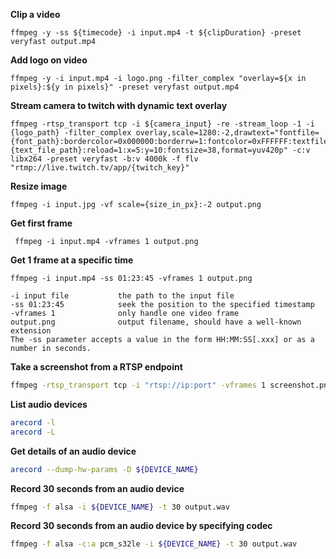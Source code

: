 **Clip a video**
```shell script
ffmpeg -y -ss ${timecode} -i input.mp4 -t ${clipDuration} -preset veryfast output.mp4
```

**Add logo on video**
```shell script
ffmpeg -y -i input.mp4 -i logo.png -filter_complex "overlay=${x in pixels}:${y in pixels}" -preset veryfast output.mp4
```

**Stream camera to twitch with dynamic text overlay**
```shell script
ffmpeg -rtsp_transport tcp -i ${camera_input} -re -stream_loop -1 -i {logo_path} -filter_complex overlay,scale=1280:-2,drawtext="fontfile={font_path}:bordercolor=0x000000:borderrw=1:fontcolor=0xFFFFFF:textfile={text_file_path}:reload=1:x=5:y=10:fontsize=38,format=yuv420p" -c:v libx264 -preset veryfast -b:v 4000k -f flv "rtmp://live.twitch.tv/app/{twitch_key}"
```

**Resize image**
```shell script
ffmpeg -i input.jpg -vf scale={size_in_px}:-2 output.png
```

**Get first frame**
```shell script
 ffmpeg -i input.mp4 -vframes 1 output.png
```

**Get 1 frame at a specific time**
```shell script
ffmpeg -i input.mp4 -ss 01:23:45 -vframes 1 output.png
``` 
```
-i input file           the path to the input file  
-ss 01:23:45            seek the position to the specified timestamp  
-vframes 1              only handle one video frame  
output.png              output filename, should have a well-known extension  
The -ss parameter accepts a value in the form HH:MM:SS[.xxx] or as a number in seconds. 
```

**Take a screenshot from a RTSP endpoint**
```bash
ffmpeg -rtsp_transport tcp -i "rtsp://ip:port" -vframes 1 screenshot.png 
```

**List audio devices**
```bash
arecord -l
arecord -L
```

**Get details of an audio device**
```bash
arecord --dump-hw-params -D ${DEVICE_NAME}
```

**Record 30 seconds from an audio device**
```bash
ffmpeg -f alsa -i ${DEVICE_NAME} -t 30 output.wav
```

**Record 30 seconds from an audio device by specifying codec**
```bash
ffmpeg -f alsa -c:a pcm_s32le -i ${DEVICE_NAME} -t 30 output.wav
```
